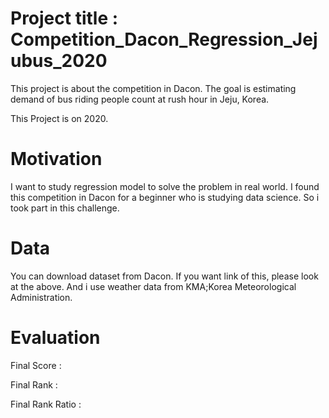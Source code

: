 # Project title : Competition_Dacon_Regression_Jejubus_2020
This project is about the competition in Dacon.
The goal is estimating demand of bus riding people count at rush hour in Jeju, Korea.

This Project is on 2020.

# Motivation
I want to study regression model to solve the problem in real world. I found this competition in Dacon for a beginner who is studying data science. So i took part in this challenge.

# Data
You can download dataset from Dacon. If you want link of this, please look at the above.
And i use weather data from KMA;Korea Meteorological Administration.

# Evaluation
Final Score : 

Final Rank : 

Final Rank Ratio : 

